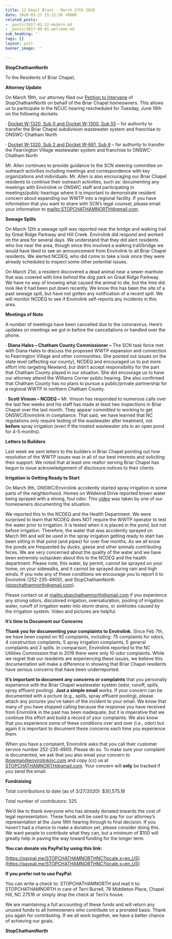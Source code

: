 ```yaml
---
title: 12 Email Blast - March 27th 2020
date: 2020-03-27 15:22:56 +0000
related_posts:
- _posts/2017-02-12-modern.md
- _posts/2017-08-01-welcome.md
sub_heading: ''
tags: []
layout: post
banner_image: ''

---
```

**StopChathamNorth**

To the Residents of Briar Chapel,

**Attorney Update**

On March 19th, our attorney filed our [Petition to Intervene](https://starw1.ncuc.net/NCUC/ViewFile.aspx?Id=dc6fdedf-9277-4b76-9f87-70a0df29d214) of StopChathamNorth on behalf of the Briar Chapel homeowners. This allows us to participate in the NCUC hearing rescheduled for Tuesday, June 16th on the following dockets:

· [Docket W-1320, Sub 0 and Docket W-1300, Sub 55](https://starw1.ncuc.net/NCUC/ViewFile.aspx?Id=054235f3-6422-4d7a-ae4c-0cc07cba303d) – for authority to transfer the Briar Chapel subdivision wastewater system and franchise to ONSWC-Chatham North

· [Docket W-1320, Sub 2 and Docket W-661, Sub 9](https://starw1.ncuc.net/NCUC/ViewFile.aspx?Id=4cdf8d77-17ca-4715-ac04-062098a4fe81) – for authority to transfer the Fearrington Village wastewater system and franchise to ONSWC-Chatham North

Mr. Allen continues to provide guidance to the SCN steering committee on outreach activities including meetings and correspondence with key organizations and individuals. Mr. Allen is also encouraging our Briar Chapel residents to continue their outreach activities, such as: documenting any meetings with Envirolink or ONSWC staff and participating in meetings/public hearings where it is important to demonstrate resident concern about expanding our WWTP into a regional facility. If you have information that you want to share with SCN’s legal counsel, please email your information to [mailto:STOPCHATHAMNORTH@gmail.com](mailto:STOPCHATHAMNORTH@gmail.com).

**Sewage Spills**

On March 12th a sewage spill was reported near the bridge and walking trail by Great Ridge Parkway and Hill Creek. Envirolink did respond and worked on the area for several days. We understand that they did alert residents who live near the area, though since this involved a walking trail/bridge we would have liked to see an announcement from Envirolink to all Briar Chapel residents. We alerted NCDEQ, who did come to take a look since they were already scheduled to inspect some other potential issues.

On March 21st, a resident discovered a dead animal near a sewer manhole that was covered with lime behind the dog park on Great Ridge Parkway. We have no way of knowing what caused the animal to die, but the lime did look like it had been put down recently. We know this has been the site of a past sewage spill, but have not gotten any notification of a recent spill. We will monitor NCDEQ to see if Envirolink self-reports any incidents in this area.

**Meetings of Note**

A number of meetings have been cancelled due to the coronavirus. Here’s updates on meetings we got in before the cancellations or handled over the phone.

· **Diana Hales – Chatham County Commissioner –** The SCN task force met with Diana Hales to discuss the proposed WWTP expansion and connection to Fearrington Village and other communities. She pointed out issues on the state level (affecting our county), NCDEQ and encouraged us to put more effort into targeting Newland, but didn’t accept responsibility for the part that Chatham County played in our situation. She did encourage us to have our attorney attend the Williams Corner public hearing. She also confirmed that Chatham County has no plans to pursue a public/private partnership for a regional WWTP in northern Chatham County.

· **Scott Vinson – NCDEQ –** Mr. Vinson has responded to numerous calls over the last few weeks and his staff has made at least two inspections in Briar Chapel over the last month. They appear committed to working to get ONSWC/Envirolink in compliance. That said, we have learned that NC regulations only require testing of the wastewater after treatment, not **before** spray irrigation (even if the treated wastewater sits in an open pond for 4-5 months).

**Letters to Builders**

Last week we sent letters to the builders in Briar Chapel pointing out how resolution of the WWTP issues was in all of our best interests and soliciting their support. We noted that at least one realtor serving Briar Chapel has begun to issue acknowledgement of disclosure notices to their clients.

**Irrigation is Getting Ready to Start**

On March 9th, ONSWC/Envirolink accidently started spray irrigation in some parts of the neighborhood. Homes on Wildwind Drive reported brown water being sprayed with a strong, foul odor. This [video](https://www.youtube.com/watch?v=wwKx_AFZmH8&app=desktop) was taken by one of our homeowners documenting the situation.

We reported this to the NCDEQ and the Health Department. We were surprised to learn that NCDEQ does NOT require the WWTP operator to test the water prior to irrigation. It is tested when it is placed in the pond, but not before irrigation. Therefore, the water that was accidently sprayed on March 9th and will be used in the spray irrigation getting ready to start has been sitting in that pond (and pipes) for over five months. As we all know the ponds are frequented by ducks, geese and other animals contributing feces. We are very concerned about the quality of the water and we have been extremely outspoken about this to the NCDEQ and the health department. Please note, this water, by permit, cannot be sprayed on your home, on your sidewalks, and it cannot be sprayed during rain and high winds. If you note any of these conditions we encourage you to report it to Envirolink (252-235-4900), and StopChathamNorth ([stopchathamnorth@gmail.com](mailto:stopchathamnorth@gmail.com)).

Please contact us at [mailto:stopchathamnorth@gmail.com](mailto:stopchathamnorth@gmail.com) if you experience any strong odors, discolored irrigation, oversaturation, pooling of irrigation water, runoff of irrigation water into storm drains, or sinkholes caused by the irrigation system. Video and pictures are helpful.

**It’s time to Document our Concerns**

**Thank you for documenting your complaints to Envirolink.** Since Feb 7th, we have been copied on 92 complaints, including: 75 complaints for odors, 4 construction complaints, 5 spray irrigation complaints, 5 general complaints and 3 spills. In comparison, Envirolink reported to the NC Utilities Commission that in 2019 there were only 10 odor complaints. While we regret that our residents are experiencing these issues, we believe this documentation will make a difference in showing that Briar Chapel residents have serious concerns that have been underreported.

**It’s important to document any concerns or complaints** that you personally experience with the Briar Chapel wastewater system (odor, runoff, spills, spray effluent pooling). **Just a simple email** works. If your concern can be documented with a picture (e.g., spills, spray effluent pooling), please attach any pictures you’ve taken of the incident to your email. We know that many of you have stopped calling because the response you have received from Envirolink in the past has been inadequate, but it is imperative that we continue this effort and build a record of your complaints. We also know that you experience some of these conditions over and over (i.e., odor) but again it is important to document these concerns each time you experience them.

When you have a complaint, Envirolink asks that you call their customer service number 252-235-4900. Please do so. To make sure your complaint is documented, we ask that you also email your concern to [lbowman@envirolinkinc.com](mailto:lbowman@envirolinkinc.com) and copy (cc) us at [STOPCHATHAMNORTH@gmail.com](mailto:STOPCHATHAMNORTH@gmail.com). Your concern will **only** be tracked if you send the email.

**Fundraising**

Total contributions to date (as of 3/27/2020): $30,575.18

Total number of contributors: 325

We’d like to thank everyone who has already donated towards the cost of legal representation. These funds will be used to pay for our attorney’s representation at the June 16th hearing through to final decision. If you haven’t had a chance to make a donation yet, please consider doing this. We want people to contribute what they can, but a minimum of $100 will greatly help in paving the way toward funding for the longer term.

**You can donate via PayPal by using this link:**

[https://paypal.me/STOPCHATHAMNORTHNC?locale.x=en_US](https://paypal.me/STOPCHATHAMNORTHNC?locale.x=en_US)

**If you prefer not to use PayPal:**

You can write a check to: STOPCHATHAMNORTH and mail it to: STOPCHATHAMNORTH in care of Terri Burrell, 78 Middleton Place, Chapel Hill, NC 27516 or simply drop the check at Terri’s house.

We are maintaining a full accounting of these funds and will return any unused funds to all homeowners who contribute on a prorated basis. Thank you again for contributing. If we all work together, we have a better chance of achieving our goals.

**StopChathamNorth**